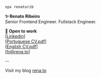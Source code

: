 ```sh
npx renatorib
```

**✨ Renato Ribeiro**  
Senior Frontend Engineer.
Fullstack Engineer.  

**📝 Open to work**  
[[Linkedin](http://linkedin.com/in/renatorib)]  
[[Portuguese CV.pdf](https://raw.githubusercontent.com/renatorib/curriculum-vitae/master/build/PT-BR.pdf)]  
[[English CV.pdf](https://raw.githubusercontent.com/renatorib/curriculum-vitae/master/build/EN-US.pdf)]  
[[hi@rena.to](mailto:hi@rena.to)]

--

Visit my blog [rena.to](https://rena.to)
